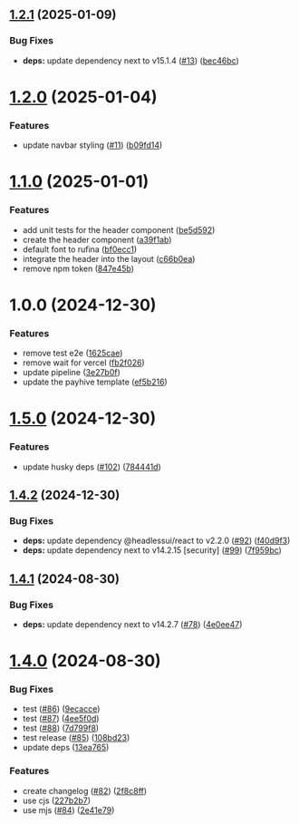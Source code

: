 ## [1.2.1](https://github.com/imevanc/payhive/compare/v1.2.0...v1.2.1) (2025-01-09)


### Bug Fixes

* **deps:** update dependency next to v15.1.4 ([#13](https://github.com/imevanc/payhive/issues/13)) ([bec46bc](https://github.com/imevanc/payhive/commit/bec46bc8da27b4e69f8bc7a063c93a5ab12e49f9))

# [1.2.0](https://github.com/imevanc/payhive/compare/v1.1.0...v1.2.0) (2025-01-04)


### Features

* update navbar styling ([#11](https://github.com/imevanc/payhive/issues/11)) ([b09fd14](https://github.com/imevanc/payhive/commit/b09fd14aa8ea9c32d1ef11760979243acdb2ce58))

# [1.1.0](https://github.com/imevanc/payhive/compare/v1.0.0...v1.1.0) (2025-01-01)


### Features

* add unit tests for the header component ([be5d592](https://github.com/imevanc/payhive/commit/be5d59201d863d6a8f62f3b0fa335d8ecb1e6a8a))
* create the header component ([a39f1ab](https://github.com/imevanc/payhive/commit/a39f1ab91d5066283b84805427d1b76dcfad5a26))
* default font to rufina ([bf0ecc1](https://github.com/imevanc/payhive/commit/bf0ecc193723825809e56f172e96bc42b4c1e56e))
* integrate the header into the layout ([c66b0ea](https://github.com/imevanc/payhive/commit/c66b0ea3b6b80aa8f6293c7ca1e47d4ae29fe7c5))
* remove npm token ([847e45b](https://github.com/imevanc/payhive/commit/847e45b162c55cb7dcd588ab4b3d34339eb5acf9))

# 1.0.0 (2024-12-30)


### Features

* remove test e2e ([1625cae](https://github.com/imevanc/payhive/commit/1625caefb3ee7139f90d39fe78b82aec291b7b3a))
* remove wait for vercel ([fb2f026](https://github.com/imevanc/payhive/commit/fb2f026e225cf6c537000db34e285fa6f54e8bd9))
* update pipeline ([3e27b0f](https://github.com/imevanc/payhive/commit/3e27b0f488b847351676f726c6dd2441774da47f))
* update the payhive template ([ef5b216](https://github.com/imevanc/payhive/commit/ef5b216faabc5613a01e57b7bbc7c99897fc785a))

# [1.5.0](https://github.com/imevanc/nextjs-starter/compare/v1.4.2...v1.5.0) (2024-12-30)


### Features

* update husky deps ([#102](https://github.com/imevanc/nextjs-starter/issues/102)) ([784441d](https://github.com/imevanc/nextjs-starter/commit/784441da5f50fdc0a700607541ed8ed9ced166d8))

## [1.4.2](https://github.com/imevanc/nextjs-starter/compare/v1.4.1...v1.4.2) (2024-12-30)


### Bug Fixes

* **deps:** update dependency @headlessui/react to v2.2.0 ([#92](https://github.com/imevanc/nextjs-starter/issues/92)) ([f40d9f3](https://github.com/imevanc/nextjs-starter/commit/f40d9f36c315b359b000b2a90cfa5e90d2609d50))
* **deps:** update dependency next to v14.2.15 [security] ([#99](https://github.com/imevanc/nextjs-starter/issues/99)) ([7f959bc](https://github.com/imevanc/nextjs-starter/commit/7f959bce7ef3a7093f77f8f8ba62d58517dca9a9))

## [1.4.1](https://github.com/imevanc/nextjs-starter/compare/v1.4.0...v1.4.1) (2024-08-30)


### Bug Fixes

* **deps:** update dependency next to v14.2.7 ([#78](https://github.com/imevanc/nextjs-starter/issues/78)) ([4e0ee47](https://github.com/imevanc/nextjs-starter/commit/4e0ee47f386cc5882fbdf153d413ae32bc9777d5))

# [1.4.0](https://github.com/imevanc/nextjs-starter/compare/v1.3.0...v1.4.0) (2024-08-30)


### Bug Fixes

* test ([#86](https://github.com/imevanc/nextjs-starter/issues/86)) ([9ecacce](https://github.com/imevanc/nextjs-starter/commit/9ecacce5d4945ac440903285110dd1f74b04a313))
* test ([#87](https://github.com/imevanc/nextjs-starter/issues/87)) ([4ee5f0d](https://github.com/imevanc/nextjs-starter/commit/4ee5f0d627d0ce35804c3b06ad955a2658263250))
* test ([#88](https://github.com/imevanc/nextjs-starter/issues/88)) ([7d799f8](https://github.com/imevanc/nextjs-starter/commit/7d799f8860f2eb9b2c38f341efcff91d5b19e933))
* test release ([#85](https://github.com/imevanc/nextjs-starter/issues/85)) ([108bd23](https://github.com/imevanc/nextjs-starter/commit/108bd232654ee49ef31bb055281154718bc05260))
* update deps ([13ea765](https://github.com/imevanc/nextjs-starter/commit/13ea765370eb82dba0c49aaa323c2677162a65f3))


### Features

* create changelog ([#82](https://github.com/imevanc/nextjs-starter/issues/82)) ([2f8c8ff](https://github.com/imevanc/nextjs-starter/commit/2f8c8ffbfebd54ab3bb2995b1232a58474e0a5c2))
* use cjs ([227b2b7](https://github.com/imevanc/nextjs-starter/commit/227b2b7700c1901daddabc654e7176d15f49a449))
* use mjs ([#84](https://github.com/imevanc/nextjs-starter/issues/84)) ([2e41e79](https://github.com/imevanc/nextjs-starter/commit/2e41e790438ae09d99f332b80aa480ad1fc0efb3))

